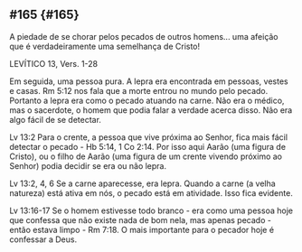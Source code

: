 ## #165 {#165}

A piedade de se chorar pelos pecados de outros homens... uma afeição que é verdadeiramente uma semelhança de Cristo!

LEVÍTICO 13, Vers. 1-28

Em seguida, uma pessoa pura. A lepra era encontrada em pessoas, vestes e casas. Rm 5:12 nos fala que a morte entrou no mundo pelo pecado. Portanto a lepra era como o pecado atuando na carne. Não era o médico, mas o sacerdote, o homem que podia falar a verdade acerca disso. Não era algo fácil de se detectar.

Lv 13:2 Para o crente, a pessoa que vive próxima ao Senhor, fica mais fácil detectar o pecado - Hb 5:14, 1 Co 2:14\. Por isso aqui Aarão (uma figura de Cristo), ou o filho de Aarão (uma figura de um crente vivendo próximo ao Senhor) podia decidir se era ou não lepra.

Lv 13:2, 4, 6 Se a carne aparecesse, era lepra. Quando a carne (a velha natureza) está ativa em nós, o pecado está em atividade. Isso fica evidente.

Lv 13:16-17 Se o homem estivesse todo branco - era como uma pessoa hoje que confessa que não existe nada de bom nela, mas apenas pecado - então estava limpo - Rm 7:18\. O mais importante para o pecador hoje é confessar a Deus.